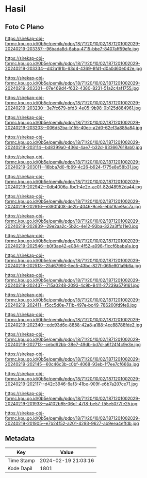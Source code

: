 # Hasil

## Foto C Plano

https://sirekap-obj-formc.kpu.go.id/0b5e/pemilu/pdpr/18/71/20/10/02/1871201002029-20240219-203357--96bada8d-6aba-4715-bbe7-8407aff59efe.jpg

https://sirekap-obj-formc.kpu.go.id/0b5e/pemilu/pdpr/18/71/20/10/02/1871201002029-20240219-203334--d42a191b-63d4-4369-8fd1-d0a0d60e042e.jpg

https://sirekap-obj-formc.kpu.go.id/0b5e/pemilu/pdpr/18/71/20/10/02/1871201002029-20240219-203301--07e469d4-f632-4380-8231-51a2c4af1755.jpg

https://sirekap-obj-formc.kpu.go.id/0b5e/pemilu/pdpr/18/71/20/10/02/1871201002029-20240219-203230--3e7fc679-bfd3-4e05-9b98-0b125d884961.jpg

https://sirekap-obj-formc.kpu.go.id/0b5e/pemilu/pdpr/18/71/20/10/02/1871201002029-20240219-203203--006d52ba-b155-40ec-a2d0-62ef3a885a84.jpg

https://sirekap-obj-formc.kpu.go.id/0b5e/pemilu/pdpr/18/71/20/10/02/1871201002029-20240219-203114--bd8399a0-436d-4ae7-b32d-633667618ab0.jpg

https://sirekap-obj-formc.kpu.go.id/0b5e/pemilu/pdpr/18/71/20/10/02/1871201002029-20240219-203011--16bba7d0-fb69-4c26-b924-f775e8e58b31.jpg

https://sirekap-obj-formc.kpu.go.id/0b5e/pemilu/pdpr/18/71/20/10/02/1871201002029-20240219-202942--0db4006a-fbc1-4e2e-ac0f-82d48952da44.jpg

https://sirekap-obj-formc.kpu.go.id/0b5e/pemilu/pdpr/18/71/20/10/02/1871201002029-20240219-202916--e390f408-de2b-4046-9ce5-ebbf8ae9ac7a.jpg

https://sirekap-obj-formc.kpu.go.id/0b5e/pemilu/pdpr/18/71/20/10/02/1871201002029-20240219-202839--29e2aa2c-5b2c-4e12-93ba-322a3ffd11e0.jpg

https://sirekap-obj-formc.kpu.go.id/0b5e/pemilu/pdpr/18/71/20/10/02/1871201002029-20240219-202546--b0f3ae42-e084-4f52-a096-f1ccf6baba1a.jpg

https://sirekap-obj-formc.kpu.go.id/0b5e/pemilu/pdpr/18/71/20/10/02/1871201002029-20240219-202513--25d67990-5ec5-43bc-827f-065e901a9b6a.jpg

https://sirekap-obj-formc.kpu.go.id/0b5e/pemilu/pdpr/18/71/20/10/02/1871201002029-20240219-202437--715a0248-2093-4c9b-9411-27239a579161.jpg

https://sirekap-obj-formc.kpu.go.id/0b5e/pemilu/pdpr/18/71/20/10/02/1871201002029-20240219-202411--f5cc5d0e-711b-497e-bc49-786200fd9fe9.jpg

https://sirekap-obj-formc.kpu.go.id/0b5e/pemilu/pdpr/18/71/20/10/02/1871201002029-20240219-202340--cdc93d6c-8858-42a8-a188-4cc88788fde2.jpg

https://sirekap-obj-formc.kpu.go.id/0b5e/pemilu/pdpr/18/71/20/10/02/1871201002029-20240219-202713--cebd62bb-38e7-49db-bd7d-a6124f4c9e3e.jpg

https://sirekap-obj-formc.kpu.go.id/0b5e/pemilu/pdpr/18/71/20/10/02/1871201002029-20240219-202145--60c46c3b-c0bf-4068-93eb-1f7ee7cf666a.jpg

https://sirekap-obj-formc.kpu.go.id/0b5e/pemilu/pdpr/18/71/20/10/02/1871201002029-20240219-202117--d42c3946-6af3-41be-909f-e6b7a207ce71.jpg

https://sirekap-obj-formc.kpu.go.id/0b5e/pemilu/pdpr/18/71/20/10/02/1871201002029-20240219-201933--a4102b65-06cf-47f8-be57-f55e5077fe25.jpg

https://sirekap-obj-formc.kpu.go.id/0b5e/pemilu/pdpr/18/71/20/10/02/1871201002029-20240219-201905--e7b24f52-a201-4293-9627-ab9eea4effdb.jpg


## Metadata

| Key        | Value               |
| ---------- | ------------------- |
| Time Stamp | 2024-02-19 21:03:16 |
| Kode Dapil | 1801                |



